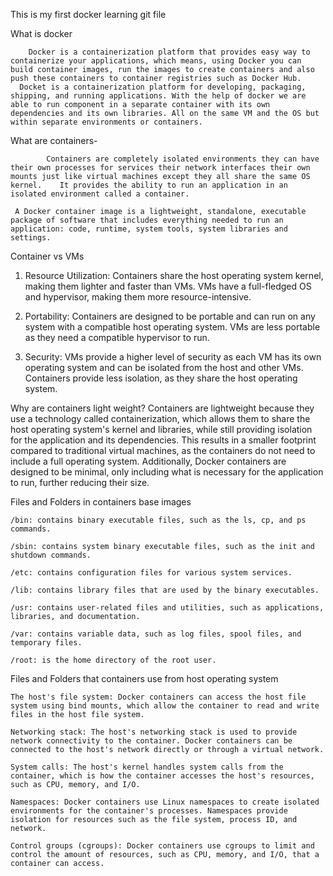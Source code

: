 This is my first docker learning git file

What is docker

        Docker is a containerization platform that provides easy way to containerize your applications, which means, using Docker you can build container images, run the images to create containers and also push these containers to container registries such as Docker Hub.
      Docket is a containerization platform for developing, packaging, shipping, and running applications. With the help of docker we are able to run component in a separate container with its own dependencies and its own libraries. All on the same VM and the OS but within separate environments or containers.   

 What are containers-

            Containers are completely isolated environments they can have their own processes for services their network interfaces their own mounts just like virtual machines except they all share the same OS kernel.    It provides the ability to run an application in an isolated environment called a container.

     A Docker container image is a lightweight, standalone, executable package of software that includes everything needed to run an application: code, runtime, system tools, system libraries and settings.

 



                  
 Container vs VMs

1. Resource Utilization: Containers share the host operating system kernel, making them lighter and faster than VMs. VMs have a full-fledged OS and hypervisor, making them more resource-intensive.

2. Portability: Containers are designed to be portable and can run on any system with a compatible host operating system. VMs are less portable as they need a compatible hypervisor to run.

3. Security: VMs provide a higher level of security as each VM has its own operating system and can be isolated from the host and other VMs. Containers provide less isolation, as they share the host operating system.

Why are containers light weight?
Containers are lightweight because they use a technology called containerization, which allows them to share the host operating system's kernel and libraries, while still providing isolation for the application and its dependencies. This results in a smaller footprint compared to traditional virtual machines, as the containers do not need to include a full operating system. Additionally, Docker containers are designed to be minimal, only including what is necessary for the application to run, further reducing their size.

Files and Folders in containers base images


    /bin: contains binary executable files, such as the ls, cp, and ps commands.

    /sbin: contains system binary executable files, such as the init and shutdown commands.

    /etc: contains configuration files for various system services.

    /lib: contains library files that are used by the binary executables.

    /usr: contains user-related files and utilities, such as applications, libraries, and documentation.

    /var: contains variable data, such as log files, spool files, and temporary files.

    /root: is the home directory of the root user.

Files and Folders that containers use from host operating system


    The host's file system: Docker containers can access the host file system using bind mounts, which allow the container to read and write files in the host file system.

    Networking stack: The host's networking stack is used to provide network connectivity to the container. Docker containers can be connected to the host's network directly or through a virtual network.

    System calls: The host's kernel handles system calls from the container, which is how the container accesses the host's resources, such as CPU, memory, and I/O.

    Namespaces: Docker containers use Linux namespaces to create isolated environments for the container's processes. Namespaces provide isolation for resources such as the file system, process ID, and network.

    Control groups (cgroups): Docker containers use cgroups to limit and control the amount of resources, such as CPU, memory, and I/O, that a container can access.
    

